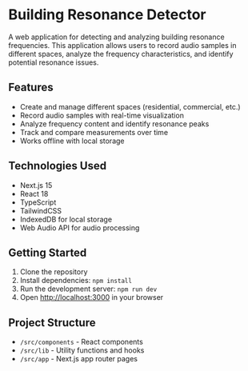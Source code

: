 # Building Resonance Detector

A web application for detecting and analyzing building resonance frequencies. This application allows users to record audio samples in different spaces, analyze the frequency characteristics, and identify potential resonance issues.

## Features

- Create and manage different spaces (residential, commercial, etc.)
- Record audio samples with real-time visualization
- Analyze frequency content and identify resonance peaks
- Track and compare measurements over time
- Works offline with local storage

## Technologies Used

- Next.js 15
- React 18
- TypeScript
- TailwindCSS
- IndexedDB for local storage
- Web Audio API for audio processing

## Getting Started

1. Clone the repository
2. Install dependencies: `npm install`
3. Run the development server: `npm run dev`
4. Open [http://localhost:3000](http://localhost:3000) in your browser

## Project Structure

- `/src/components` - React components
- `/src/lib` - Utility functions and hooks
- `/src/app` - Next.js app router pages
